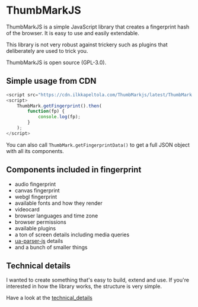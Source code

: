 # ThumbMarkJS

ThumbMarkJS is a simple JavaScript library that creates a fingerprint hash of the browser. It is easy to use and easily extendable.

This library is not very robust against trickery such as plugins that deliberately are used to trick you.

ThumbMarkJS is open source (GPL-3.0).

## Simple usage from CDN

```javascript
<script src="https://cdn.ilkkapeltola.com/ThumbMarkjs/latest/ThumbMark.js"></script>
<script>
    ThumbMark.getFingerprint().then(
        function(fp) {
            console.log(fp);
        }
    );
</script>
```
You can also call `ThumbMark.getFingerprintData()` to get a full JSON object with all its components.


## Components included in fingerprint
- audio fingerprint
- canvas fingerprint
- webgl fingerprint
- available fonts and how they render
- videocard
- browser languages and time zone
- browser permissions
- available plugins
- a ton of screen details including media queries
- [ua-parser-js](https://uaparser.js.org/) details
- and a bunch of smaller things

## Technical details

I wanted to create something that's easy to build, extend and use. If you're interested in how the library works, the structure is very simple.

Have a look at the [technical_details](technical_details.md)